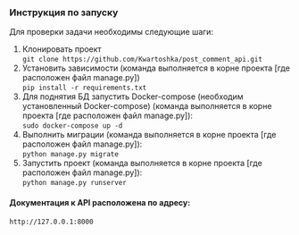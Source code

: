 ### Инструкция по запуску
Для проверки задачи необходимы следующие шаги:
1. Клонировать проект <br>
`git clone https://github.com/Kwartoshka/post_comment_api.git`
2. Установить зависимости (команда выполняется в корне проекта [где расположен файл manage.py])<br>
`pip install -r requirements.txt`
3. Для поднятия БД запустить Docker-compose (необходим установленный Docker-compose) 
(команда выполняется в корне проекта [где расположен файл manage.py]):<br/>
`sudo docker-compose up -d`
5. Выполнить миграции (команда выполняется в корне проекта [где расположен файл manage.py]):<br>
`python manage.py migrate`
6. Запустить проект (команда выполняется в корне проекта [где расположен файл manage.py]):<br>
`python manage.py runserver`
#### Документация к API расположена по адресу:
`http://127.0.0.1:8000`